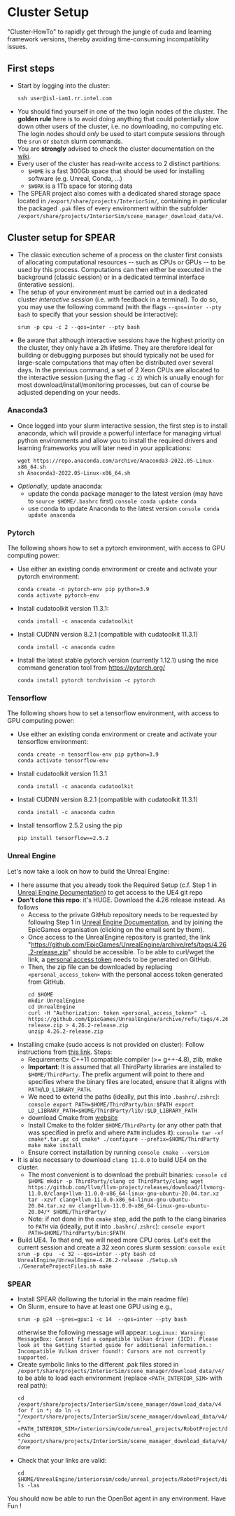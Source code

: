 # Cluster Setup

"Cluster-HowTo" to rapidly get through the jungle of cuda and learning framework versions, thereby avoiding time-consuming incompatibility issues.

## First steps

- Start by logging into the cluster:
    ```console
    ssh user@isl-iam1.rr.intel.com
    ```
- You should find yourself in one of the two login nodes of the cluster. The **golden rule** here is to avoid doing anything that could potentially slow down other users of the cluster, i.e. no downloading, no computing etc. The login nodes should _only_ be used to start compute sessions through the `srun` or `sbatch` slurm commands. 
- You are **strongly** advised to check the cluster documentation on the [wiki](https://wiki.ith.intel.com/display/VCL/Slurm+Cluster).
- Every user of the cluster has read-write access to 2 distinct partitions:
  - `$HOME` is a fast 300Gb space that should be used for installing software (e.g. Unreal, Conda, ...)
  - `$WORK` is a 1Tb space for storing data
- The SPEAR project also comes with a dedicated shared storage space located in `/export/share/projects/InteriorSim/`, containing in particular the packaged `.pak` files of every environment within the subfolder `/export/share/projects/InteriorSim/scene_manager_download_data/v4.`

## Cluster setup for SPEAR

- The classic execution scheme of a process on the cluster first consists of allocating computational resources -- such as CPUs or GPUs -- to be used by this process. Computations can then either be executed in the background (classic session) or in a dedicated terminal interface (interative session). 
- The setup of your environment must be carried out in a dedicated cluster _interactive session_ (i.e. with feedback in a terminal). To do so, you may use  the following command (with the flags `--qos=inter --pty bash` to specify that your session should be interactive):
    ```console
    srun -p cpu -c 2 --qos=inter --pty bash
    ```
- Be aware that although interactive sessions have the highest priority on the cluster, they only have a 2h lifetime. They are therefore ideal for building or debugging purposes but should typically not be used for large-scale computations that may often be distributed over several days. In the previous command, a set of 2 Xeon CPUs are allocated to the interactive session (using the flag `-c 2`) which is unually enough for most download/install/monitoring processes, but can of course be adjusted depending on your needs.  

### Anaconda3

- Once logged into your slurm interactive session, the first step is to install anaconda, which will provide a powerful interface for managing virtual python environments and allow you to install the required drivers and learning frameworks you will later need in your applications:
    ```console
    wget https://repo.anaconda.com/archive/Anaconda3-2022.05-Linux-x86_64.sh
    sh Anaconda3-2022.05-Linux-x86_64.sh
    ```
- *Optionally*, update anaconda:
  - update the conda package manager to the latest version (may have to `source $HOME/.bashrc` first)
        ```console
        conda update conda
        ```
  - use conda to update Anaconda to the latest version
        ```console
        conda update anaconda
        ```
### Pytorch
The following shows how to set a pytorch environment, with access to GPU computing power:
- Use either an existing conda environment or create and activate your pytorch environment:
    ```console
    conda create -n pytorch-env pip python=3.9
    conda activate pytorch-env
    ```
- Install cudatoolkit version 11.3.1:
    ```console
    conda install -c anaconda cudatoolkit
    ```
- Install CUDNN version 8.2.1 (compatible with cudatoolkit 11.3.1)
    ```console
    conda install -c anaconda cudnn
    ```
- Install the latest stable pytorch version (currently 1.12.1) using the nice command generation tool from <https://pytorch.org/>
    ```console
    conda install pytorch torchvision -c pytorch
    ```
### Tensorflow
The following shows how to set a tensorflow environment, with access to GPU computing power:
- Use either an existing conda environment or create and activate your tensorflow environment:
    ```console
    conda create -n tensorflow-env pip python=3.9
    conda activate tensorflow-env
    ```
- Install cudatoolkit version 11.3.1
    ```console
    conda install -c anaconda cudatoolkit
    ```
- Install CUDNN version 8.2.1 (compatible with cudatoolkit 11.3.1)
    ```console
    conda install -c anaconda cudnn
    ```
- Install tensorflow 2.5.2 using the pip
    ```console
    pip install tensorflow==2.5.2
    ```
### Unreal Engine
Let's now take a look on how to build the Unreal Engine:
- I here assume that you already took the Required Setup (c.f. Step 1 in [Unreal Engine Documentation](https://docs.unrealengine.com/4.27/en-US/SharingAndReleasing/Linux/BeginnerLinuxDeveloper/SettingUpAnUnrealWorkflow/)) to get access to the UE4 git repo
- **Don't clone this repo**: it's HUGE. Download the 4.26 release instead. As follows
  - Access to the private GitHub repository needs to be requested by following Step 1 in [Unreal Engine Documentation](https://docs.unrealengine.com/4.27/en-US/SharingAndReleasing/Linux/BeginnerLinuxDeveloper/SettingUpAnUnrealWorkflow/), and by joining the EpicGames organisation (clicking on the email sent by them).
  - Once access to the UnrealEngine repository is granted, the link "https://github.com/EpicGames/UnrealEngine/archive/refs/tags/4.26.2-release.zip" should be accessible. To be able to curl/wget the link, a [personal access token](https://github.com/settings/tokens) needs to be generated on GitHub.
  - Then, the zip file can be downloaded by replacing `<personal_access_token>` with the personal access token generated from GitHub.
    ```console
    cd $HOME
    mkdir UnrealEngine
    cd UnrealEngine
    curl -H "Authorization: token <personal_access_token>" -L https://github.com/EpicGames/UnrealEngine/archive/refs/tags/4.26.2-release.zip > 4.26.2-release.zip
    unzip 4.26.2-release.zip
    ```
- Installing cmake (sudo access is not provided on cluster): Follow instructions from [this link](https://pachterlab.github.io/kallisto/local_build.html). Steps:
  - Requirements: C++11 compatible compiler (>= g++-4.8), zlib, make
  - **Important**: It is assumed that all ThirdParty libraries are installed to `$HOME/ThirdParty`. The prefix argument will point to there and specifies where the binary files are located, ensure that it aligns with `PATH`/`LD_LIBRARY_PATH`.
  - We need to extend the paths (ideally, put this into `.bashrc`/`.zshrc`):
        ```console
        export PATH=$HOME/ThirdParty/bin:$PATH
        export LD_LIBRARY_PATH=$HOME/ThirdParty/lib/:$LD_LIBRARY_PATH
        ```
  - download Cmake from [website](https://cmake.org/download/)
  - Install Cmake to the folder `$HOME/ThirdParty` (or any other path that was specified in prefix and where `PATH` includes it):
        ```console
        tar -xf cmake*.tar.gz
        cd cmake*
        ./configure --prefix=$HOME/ThirdParty
        make
        make install
        ```
  - Ensure correct installation by running
        ```console
        cmake --version
        ```
- It is also necessary to download `clang 11.0.0` to build UE4 on the cluster.
  - The most convenient is to download the prebuilt binaries:
        ```console
        cd $HOME
        mkdir -p ThirdParty/clang
        cd ThirdParty/clang
        wget https://github.com/llvm/llvm-project/releases/download/llvmorg-11.0.0/clang+llvm-11.0.0-x86_64-linux-gnu-ubuntu-20.04.tar.xz
        tar -xzvf clang+llvm-11.0.0-x86_64-linux-gnu-ubuntu-20.04.tar.xz
        mv clang+llvm-11.0.0-x86_64-linux-gnu-ubuntu-20.04/* $HOME/ThirdParty/
        ```
  - Note: if not done in the `cmake` step, add the path to the clang binaries to `PATH` via (ideally, put it into `.bashrc`/`.zshrc`):
        ```console
        export PATH=$HOME/ThirdParty/bin:$PATH
        ```
- Build UE4. To that end, we will need more CPU cores. Let's exit the current session and create a 32 xeon cores slurm session:
        ```console
        exit
        srun -p cpu  -c 32 --qos=inter --pty bash
        cd UnrealEngine/UnrealEngine-4.26.2-release
        ./Setup.sh
        ./GenerateProjectFiles.sh
        make
        ```
### SPEAR
- Install SPEAR (following the tutorial in the main readme file)
- On Slurm, ensure to have at least one GPU using e.g.,
    ```console
    srun -p g24 --gres=gpu:1 -c 14  --qos=inter --pty bash
    ```
    otherwise the following message will appear: `LogLinux: Warning: MessageBox: Cannot find a compatible Vulkan driver (ICD). Please look at the Getting Started guide for additional information.: Incompatible Vulkan driver found!: Cursors are not currently supported.`
- Create symbolic links to the different .pak files stored in `/export/share/projects/InteriorSim/scene_manager/download_data/v4/` to be able to load each environment (replace `<PATH_INTERIOR_SIM>` with real path):
    ```console
    cd /export/share/projects/InteriorSim/scene_manager/download_data/v4
    for f in *; do ln -s "/export/share/projects/InteriorSim/scene_manager/download_data/v4/$f/paks/Linux/$f/${f}_Linux.pak" "<PATH_INTERIOR_SIM>/interiorsim/code/unreal_projects/RobotProject/dist/LinuxNoEditor/RobotProject/Content/Paks/${f}_Linux.pak"; echo "/export/share/projects/InteriorSim/scene_manager_download_data/v4/$f/paks/Linux/$f/${f}_Linux.pak"; done
    ```
- Check that your links are valid:
    ```console
    cd $HOME/UnrealEngine/interiorsim/code/unreal_projects/RobotProject/dist/LinuxNoEditor/RobotProject/Content/Paks
    ls -las
    ```
You should now be able to run the OpenBot agent in any environment. Have Fun !
